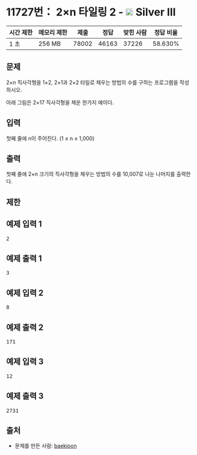 # 11727번： 2×n 타일링 2 - <img src="https://static.solved.ac/tier_small/8.svg" style="height:20px" /> Silver III



| 시간 제한 | 메모리 제한 | 제출 | 정답 | 맞힌 사람 | 정답 비율 |
| --- | --- | --- | --- | --- | --- |
| 1 초 | 256 MB | 78002 | 46163 | 37226 | 58.630% |
## 문제

2×n 직사각형을 1×2, 2×1과 2×2 타일로 채우는 방법의 수를 구하는 프로그램을 작성하시오.

아래 그림은 2×17 직사각형을 채운 한가지 예이다.



## 입력

첫째 줄에 n이 주어진다. (1 ≤ n ≤ 1,000)

## 출력

첫째 줄에 2×n 크기의 직사각형을 채우는 방법의 수를 10,007로 나눈 나머지를 출력한다.

## 제한

## 예제 입력 1

<pre>2
</pre>
## 예제 출력 1

<pre>3
</pre>
## 예제 입력 2

<pre>8
</pre>
## 예제 출력 2

<pre>171
</pre>
## 예제 입력 3

<pre>12
</pre>
## 예제 출력 3

<pre>2731
</pre>
## 출처

- 문제를 만든 사람: [baekjoon](/user/baekjoon)